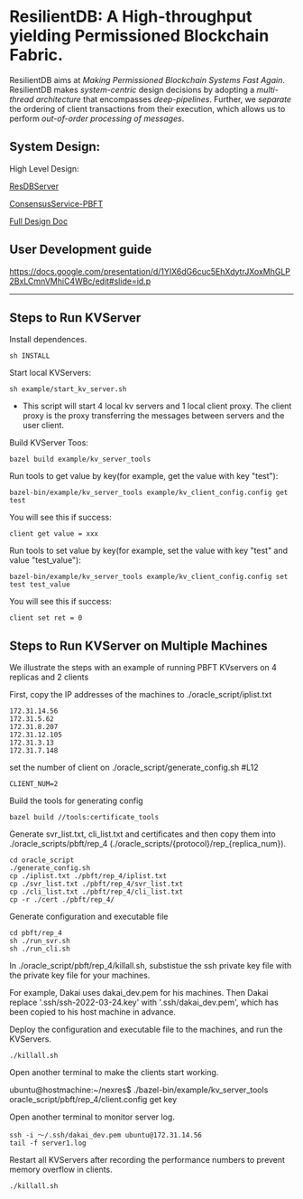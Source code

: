 # ResilientDB: A High-throughput yielding Permissioned Blockchain Fabric.

 ResilientDB aims at *Making Permissioned Blockchain Systems Fast Again*. ResilientDB makes *system-centric* design decisions by adopting a *multi-thread architecture* that encompasses *deep-pipelines*. Further, we *separate* the ordering of client transactions from their execution, which allows us to perform *out-of-order processing of messages*.


## System Design:

High Level Design: 

[ResDBServer](https://docs.google.com/presentation/d/1i5sKocV4LQrngwNVLTTLRtshVIKICt3_tqMH4e5QgYQ/edit#slide=id.p)

[ConsensusService-PBFT](https://docs.google.com/presentation/d/1HjXVlCGbjkSzs6d7o4bT_wT-cllSCx1RkvVUskTaZJA/edit#slide=id.p)

[Full Design Doc](https://docs.google.com/document/d/1YA-vIMhSUnq6necRPY3t3thh4Zc2OuP9_GUwwuzSo-w/edit#)

## User Development guide
https://docs.google.com/presentation/d/1YIX6dG6cuc5EhXdytrJXoxMhGLP2BxLCmnVMhiC4WBc/edit#slide=id.p

---

## Steps to Run KVServer

Install dependences.

    sh INSTALL


Start local KVServers:

    sh example/start_kv_server.sh
- This script will start 4 local kv servers and 1 local client proxy. The client proxy is the proxy transferring the messages between servers and the user client.

Build KVServer Toos:

    bazel build example/kv_server_tools
    
Run tools to get value by key(for example, get the value with key "test"):

    bazel-bin/example/kv_server_tools example/kv_client_config.config get test
    
You will see this if success:

    client get value = xxx

Run tools to set value by key(for example, set the value with key "test" and value "test_value"):

    bazel-bin/example/kv_server_tools example/kv_client_config.config set test test_value
    
You will see this if success:

    client set ret = 0

## Steps to Run KVServer on Multiple Machines

We illustrate the steps with an example of running PBFT KVservers on 4 replicas and 2 clients

First, copy the IP addresses of the machines to ./oracle_script/iplist.txt

    172.31.14.56
    172.31.5.62
    172.31.8.207
    172.31.12.105
    172.31.3.13
    172.31.7.148

set the number of client on ./oracle_script/generate_config.sh #L12

    CLIENT_NUM=2

Build the tools for generating config

    bazel build //tools:certificate_tools

Generate svr_list.txt, cli_list.txt and certificates and then copy them into ./oracle_scripts/pbft/rep_4 (./oracle_scripts/{protocol}/rep_{replica_num}).

    cd oracle_script
    ./generate_config.sh
    cp ./iplist.txt ./pbft/rep_4/iplist.txt
    cp ./svr_list.txt ./pbft/rep_4/svr_list.txt
    cp ./cli_list.txt ./pbft/rep_4/cli_list.txt
    cp -r ./cert ./pbft/rep_4/

Generate configuration and executable file

    cd pbft/rep_4
    sh ./run_svr.sh
    sh ./run_cli.sh

In ./oracle_script/pbft/rep_4/killall.sh, substistue the ssh private key file with the private key file for your machines. 

For example, Dakai uses dakai_dev.pem for his machines. Then Dakai replace '.ssh/ssh-2022-03-24.key' with '.ssh/dakai_dev.pem', which has been copied to his host machine in advance.

Deploy the configuration and executable file to the machines, and run the KVServers.

    ./killall.sh

Open another terminal to make the clients start working.

   ubuntu@hostmachine:~/nexres$ ./bazel-bin/example/kv_server_tools oracle_script/pbft/rep_4/client.config get key

Open another terminal to monitor server log.

    ssh -i ～/.ssh/dakai_dev.pem ubuntu@172.31.14.56
    tail -f server1.log

Restart all KVServers after recording the performance numbers to prevent memory overflow in clients.

    ./killall.sh
    
    
